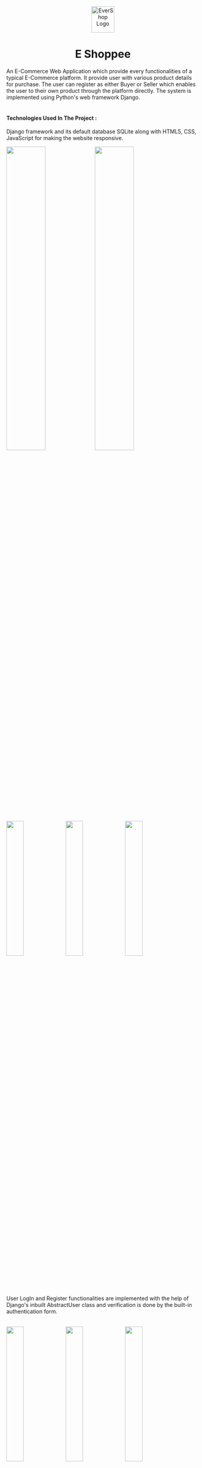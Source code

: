 <p>&nbsp;&nbsp;&nbsp;&nbsp;&nbsp;&nbsp;</p>

<p align="center">

<img width="60" height="68" alt="EverShop Logo" src="https://user-images.githubusercontent.com/113712434/229346903-8bddcdac-8791-40ae-b7e6-eeb176d3ed91.svg"/>
</p>
<p align="center">

  <h1 align="center">E Shoppee</h1>
</p>

An E-Commerce Web Application which provide every functionalities of a typical E-Commerce platform. It provide user with various product details for purchase. The user can register as either Buyer or Seller which enables the user to their own product through the platform directly. The system is implemented using Python's web framework Django.
<br><br>

#### Technologies Used In The Project : 
Django framework and its default database SQLite along with HTML5, CSS, JavaScript for making the website responsive.

<img src='https://user-images.githubusercontent.com/113712434/229342262-be9bf4d4-efe4-450a-aa23-151cc44e9cf4.png' width='45%'></img>
<img src='https://user-images.githubusercontent.com/113712434/229342289-c4d1cc5a-8712-4df1-80d1-c8d1bd7a2f1a.png' width='45%'></img>
<img src='https://user-images.githubusercontent.com/113712434/229342307-1a5ae8a9-6dcd-4b80-b108-891902a0d0f5.png' width='30%'></img>
<img src='https://user-images.githubusercontent.com/113712434/229342313-7ff25ad6-1369-4a5b-81e0-b8fba2b1c3ba.png' width='30%'></img>
<img src='https://user-images.githubusercontent.com/113712434/229342354-f45ee225-033e-448e-a53b-4405853c9c38.png' width='30%'></img>
<br><br><br>
##
User LogIn and Register functionalities are implemented with the help of Django's inbuilt AbstractUser class and verification is done by the built-in authentication form.
<br><br>

<img src='https://user-images.githubusercontent.com/113712434/229344320-a0613688-8969-4e67-b688-3ccaac72dfb2.png' width='30%'></img>
<img src='https://user-images.githubusercontent.com/113712434/229344328-c4b8095a-c6b0-485a-be54-6200ddaaa48d.png' width='30%'></img>
<img src='https://user-images.githubusercontent.com/113712434/229344333-f2230bb1-5954-45f5-a8df-48efdf2905e8.png' width='30%'></img>
<br><br><br>
##
Using The Dashboard Seller can see their orders and will be able to change the status of the orders as their shipment take place. the Seller can Update the existing products which they added and also be able to add new products as they want.
<br><br>

<img src='https://user-images.githubusercontent.com/113712434/229344984-181bafc2-7193-45fd-be45-564c0a5a5133.png' width='45%'></img>
<img src='https://user-images.githubusercontent.com/113712434/229344989-069841e6-e90c-44d6-a0b7-5e68a5f2bfe5.png' width='45%'></img>
<img src='https://user-images.githubusercontent.com/113712434/229344996-74dccd3c-bb20-45a0-b1fa-2b454815fa99.png' width='45%'></img>
<img src='https://user-images.githubusercontent.com/113712434/229345007-1b974fa8-805a-4f29-a614-7015235ec563.png' width='45%'></img>

<br><br>
Buyer can see the status of the order they placed and will be able to cancel the order as they want. Buyer can also see the products in the cart and total amount for purchasing the product. 




<img src='https://user-images.githubusercontent.com/113712434/229345712-89184af4-309d-4a49-807a-7b98b1359089.png' width='45%'></img>
<img src='https://user-images.githubusercontent.com/113712434/229345716-1bbdb6d9-ea5a-4eb6-be48-bd477bfffa90.png' width='45%'></img>

<img src='https://user-images.githubusercontent.com/113712434/229347693-161328a8-ed9c-4b6e-9895-8e80af11adac.png' width='45%'></img>
<img src='https://user-images.githubusercontent.com/113712434/229345725-409c0da3-497e-49d3-9425-7c4104005dc6.png' width='45%'></img>

## Note
For adding widgets to forms, a third party library is used which can be installed with the following command in your environment.

``` pip install django-widget-tweaks ```
## Deployed

👉 Live Demo - [E Shoppee](https://midajn.pythonanywhere.com/)
 <br><br><br>
> *If there any known bugs found or run into any issues please let me know. Please enjoy and feel free to share your opinion, constructive criticism, or comments about my work. Email: 👉 midlaj4n@gmail.com  Thank you!*
